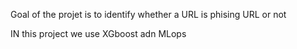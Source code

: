 Goal of the projet is to identify whether a URL is phising URL or not

IN this project we use XGboost adn MLops
